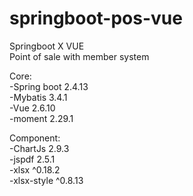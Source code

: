 # springboot-pos-vue

Springboot X VUE<br/>
Point of sale with member system<br/>

Core:<br/>
-Spring boot 2.4.13<br/>
-Mybatis 3.4.1<br/>
-Vue 2.6.10<br/>
-moment 2.29.1<br/>

Component:<br/>
-ChartJs 2.9.3<br/>
-jspdf 2.5.1<br/>
-xlsx ^0.18.2<br/>
-xlsx-style ^0.8.13<br/>
